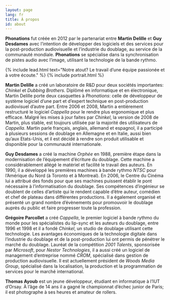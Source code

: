 ```yaml
---
layout: page
lang: fr
title: À propos
id: about
---
```


**Phonations** fut créée en 2012 par le partenariat entre **Martin Delille** et **Guy Desdames** avec l’intention de développer des logiciels et des services pour la post-production audiovisuelle et l’industrie du doublage, au service de la communauté mondiale. **Phonations** se spécialise dans la synchronisation de pistes audio avec l’image, utilisant la technologie de la bande rythmo.

{% include lead.html
    text="Notre atout? Le travail d’une équipe passionée et à votre écoute." %}
{% include portrait.html %}

**Martin Delille** a créé un laboratoire de R&D pour deux sociétés importantes: *Chinkel* et *Dubbing Brothers*. Diplômé en informatique et en électronique, Martin Delille porte deux casquettes à *Phonations*: celle de développeur de système logiciel d’une part et d’expert technique en post-production audiovisuel d’autre part. Entre 2006 et 2008, Martin a entièrement restructuré le logiciel *Cappella* pour le rendre plus ergonomique et plus efficace. Malgré les mises à jour faites par *Chinkel*, la version de 2008 de Martin, plus stable, est toujours utilisée par la majorité des utilisateurs de *Cappella*. Martin parle français, anglais, allemand et espagnol, il a participé à plusieurs sessions de doublage en Allemagne et en Italie, aussi bien qu’aux Etats-Unis, et il est décidé à rendre son produit utilisable et disponible pour la communauté internationale.

**Guy Desdames** a créé la machine *Orphée* en 1988, première étape dans la modernisation de l’équipement d’écriture du doublage. Cette machine a considérablement allégé le matériel et facilité le travail des auteurs. En 1990, il a développé les premières machines à bande rythmo *NTSC* pour l’Amérique du Nord (à Toronto et à Montreal). En 2006, le Centre du Cinéma lui a attribué des fonds pour que ses machines puissent établir le pont nécessaire à l’informatisation du doublage. Ses compétences d’ingénieur se doublent de celles d’artiste qui le rendent capable d’être auteur, comédien et chef de plateau dans différentes productions. Il a également organisé et présenté  un grand nombre d’évènements pour promouvoir le doublage auprès du public et faire progresser toute la profession.

**Grégoire Parcollet** a créé *Cappella*,  le premier logiciel à bande rythmo du monde pour les spécialistes du lip-sync et les auteurs du doublage, entre 1996 et 1998 et il a fondé *Chinkel*, un studio de doublage utilisant cette technologie. Les avantages économiques de la technologie digitale dans l’industrie du doublage et de la post-production lui ont permis de pénétrer le marché du doublage. Lauréat de la compétition *2001 Talents*, sponsorisée par *Microsoft*, pour *Nestor Technologies*, il a aussi créé un logiciel de management d’entreprise nommé *CROM*, spécialisé dans gestion de production audiovisuelle. Il est actuellement président de *Woods Media Group*, spécialisé dans la localisation, la production et la programmation de services pour le marché international.


**Thomas Ayoub** est un jeune développeur, étudiant en informatique à l’IUT d’Orsay. À l’âge de 14 ans il a gagné le championnat d’échec junior de Paris; il est photographe à ses heures et amateur de rollers.

